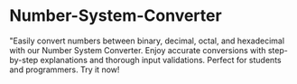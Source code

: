 # Number-System-Converter
"Easily convert numbers between binary, decimal, octal, and hexadecimal with our Number System Converter. Enjoy accurate conversions with step-by-step explanations and thorough input validations. Perfect for students and programmers. Try it now!
